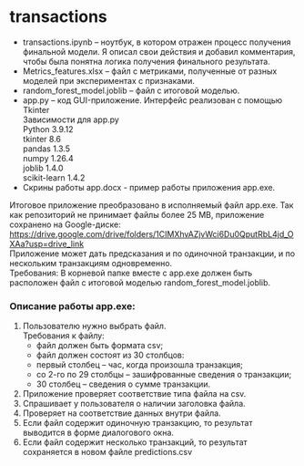 # transactions
- transactions.ipynb – ноутбук, в котором отражен процесс получения финальной модели. Я описал свои действия и добавил комментария, чтобы была понятна логика получения финального результата.  
- Metrics_features.xlsx – файл с метриками, полученные от разных моделей при экспериментах с признаками.  
- random_forest_model.joblib – файл с итоговой моделью.  
- app.py – код GUI-приложение. Интерфейс реализован с помощью Tkinter  
Зависимости для app.py  
Python 3.9.12  
tkinter 8.6  
pandas 1.3.5  
numpy 1.26.4  
joblib 1.4.0  
scikit-learn 1.4.2
- Скрины работы app.docx - пример работы приложения app.exe.

Итоговое приложение преобразовано в исполняемый файл app.exe. Так как репозиторий не принимает файлы более 25 MB, приложение сохранено на Google-диске: https://drive.google.com/drive/folders/1CIMXhvAZjvWci6Du0QputRbL4jd_OXAa?usp=drive_link<br>
Приложение может дать предсказания и по одиночной транзакции, и по нескольким транзакциям одновременно.<br>
Требования: В корневой папке вместе с app.exe должен быть расположен файл с итоговой моделью random_forest_model.joblib.<br>
### Описание работы app.exe:<br>
1. Пользователю нужно выбрать файл.  
Требования к файлу:  
    - файл должен быть формата csv;
    - файл должен состоят из 30 столбцов:
    - первый столбец – час, когда произошла транзакция;
    - со 2-го по 29 столбцы – зашифрованные сведения о транзакции;
    - 30 столбец – сведения о сумме транзакции.
2. Приложение проверяет соответствие типа файла на csv.
3. Спрашивает у пользователя о наличии заголовка файла.
4. Проверяет на соответствие данных внутри файла.
5. Если файл содержит одиночную транзакцию, то результат выводится в форме диалогового окна.
6. Если файл содержит несколько транзакций, то результат сохраняется в новом файле predictions.csv
